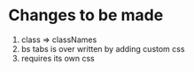 # Changes to be made
1. class => classNames
2. bs tabs is over written by adding custom css
3. requires its own css